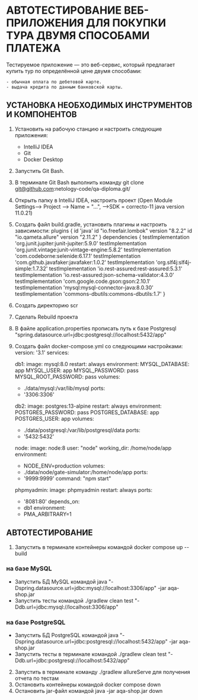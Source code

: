 
# АВТОТЕСТИРОВАНИЕ ВЕБ-ПРИЛОЖЕНИЯ ДЛЯ ПОКУПКИ ТУРА ДВУМЯ СПОСОБАМИ ПЛАТЕЖА
Тестируемое приложение — это веб-сервис, который предлагает купить тур по определённой цене двумя способами:

    - обычная оплата по дебетовой карте.
    - выдача кредита по данным банковской карты.

## УСТАНОВКА НЕОБХОДИМЫХ ИНСТРУМЕНТОВ И КОМПОНЕНТОВ

1. Установить на рабочую станцию и настроить следующие приложения:
   - IntelliJ IDEA
   - Git
   - Docker Desktop
2. Запустить Git Bash.
3. В терминале Git Bash выполнить команду git clone git@github.com:netology-code/qa-diploma.git/
4. Открыть папку в IntelliJ IDEA, настроить проект (Open Module Settings--> Project --> Name = "...", -->SDK = correcto-11 java version 11.0.21)
5. Создать файл build.gradle, установить плагины и настроить зависимости:
   plugins {
       id 'java'
       id "io.freefair.lombok" version "8.2.2"
       id "io.qameta.allure" version "2.11.2"
   }
   dependencies {
       testImplementation 'org.junit.jupiter:junit-jupiter:5.9.0'
       testImplementation 'org.junit.vintage:junit-vintage-engine:5.8.2'
       testImplementation 'com.codeborne:selenide:6.17.1'
       testImplementation 'com.github.javafaker:javafaker:1.0.2'
       testImplementation 'org.slf4j:slf4j-simple:1.7.32'
       testImplementation 'io.rest-assured:rest-assured:5.3.1'
       testImplementation 'io.rest-assured:json-schema-validator:4.3.0'
       testImplementation 'com.google.code.gson:gson:2.10.1'
       testImplementation 'mysql:mysql-connector-java:8.0.30'
       testImplementation 'commons-dbutils:commons-dbutils:1.7'
   }
6. Создать директорию scr
7. Сделать Rebuild проекта
8. В файле application.properties прописать путь к базе Postgresql "spring.datasource.url=jdbc:postgresql://localhost:5432/app"
9. Создать файл docker-compose.yml со следующими настройками:
   version: '3.1'
   services:

   db1:
   image: mysql:8.0
   restart: always
   environment:
   MYSQL_DATABASE: app
   MYSQL_USER: app
   MYSQL_PASSWORD: pass
   MYSQL_ROOT_PASSWORD: pass
   volumes:
   - ./data/mysql:/var/lib/mysql
   ports:
   - '3306:3306'

   db2:
   image: postgres:13-alpine
   restart: always
   environment:
   POSTGRES_PASSWORD: pass
   POSTGRES_DATABASE: app
   POSTGRES_USER: app
   volumes:
   - ./data/postgresql:/var/lib/postgresql/data
   ports:
   - '5432:5432'
    
   node:
   image: node:8
   user: "node"
   working_dir: /home/node/app
   environment:
   - NODE_ENV=production
   volumes:
   - ./data/node/gate-simulator:/home/node/app
   ports:
   - '9999:9999'
   command: "npm start"
    
   phpmyadmin:
   image: phpmyadmin
   restart: always
   ports:
   - '8081:80'
   depends_on:
   - db1
   environment:
   - PMA_ARBITRARY=1

##    АВТОТЕСТИРОВАНИЕ

1. Запустить в терминале контейнеры командой docker compose up --build

### на базе MySQL

* Запустить БД MySQL командой java "-Dspring.datasource.url=jdbc:mysql://localhost:3306/app" -jar aqa-shop.jar
* Запустить тесты командой ./gradlew clean test "-Ddb.url=jdbc:mysql://localhost:3306/app"

### на базе PostgreSQL

* Запустить БД PostgreSQL командой java "-Dspring.datasource.url=jdbc:postgresql://localhost:5432/app" -jar aqa-shop.jar
* Запустить тесты в терминале командой ./gradlew clean test "-Ddb.url=jdbc:postgresql://localhost:5432/app"

2. Запустить в терминале команду ./gradlew allureServe для получения отчета по тестам
3. Остановить контейнеры командой docker compose down
4. Остановить jar-файл командой java -jar aqa-shop.jar down
